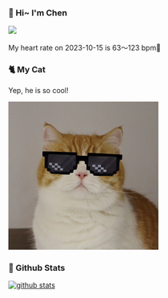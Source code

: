 ### 👋 Hi~ I'm Chen 

![](https://komarev.com/ghpvc/?username=z1cheng&style=flat)

My heart rate on 2023-10-15 is 63～123 bpm💖

### 🐈 My Cat
Yep, he is so cool!

<img src="/images/mycat.jpg" width="300px" />

### 🧐 Github Stats
[![github stats](https://github-readme-stats.vercel.app/api?username=z1cheng&show_icons=true&theme=default)](https://github.com/anuraghazra/github-readme-stats)


